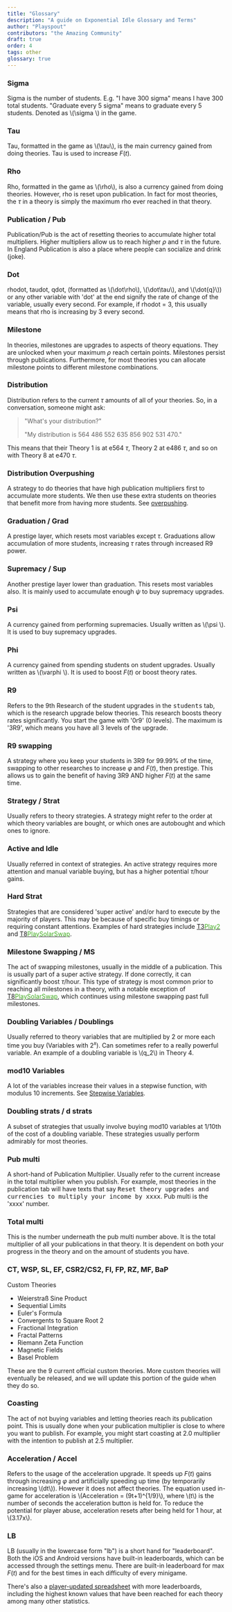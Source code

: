 ```yaml
---
title: "Glossary"
description: "A guide on Exponential Idle Glossary and Terms"
author: "Playspout"
contributors: "the Amazing Community"
draft: true
order: 4
tags: other
glossary: true
---
```


### Sigma

Sigma is the number of students. E.g. "I have 300 sigma" means I have 300 total students. "Graduate every 5 sigma" means to graduate every 5 students. Denoted as \\(\sigma \\) in the game.

### Tau

Tau, formatted in the game as \\(\tau\\), is the main currency gained from doing theories. Tau is used to increase $F(t)$.

### Rho

Rho, formatted in the game as \\(\rho\\), is also a currency gained from doing theories. However, rho is reset upon publication. In fact for most theories, the $\tau$ in a theory is simply the maximum rho ever reached in that theory.

### Publication / Pub

Publication/Pub is the act of resetting theories to accumulate higher total multipliers. Higher multipliers allow us to reach higher $\rho$ and $\tau$ in the future. In England Publication is also a place where people can socialize and drink (joke).

### Dot

rhodot, taudot, qdot, (formatted as \\(\dot\rho\\), \\(\dot\tau\\), and \\(\dot{q}\\)) or any other variable with 'dot' at the end signify the rate of change of the variable, usually every second. For example, if rhodot = 3, this usually means that rho is increasing by 3 every second.

### Milestone

In theories, milestones are upgrades to aspects of theory equations. They are unlocked when your maximum $\rho$ reach certain points. Milestones persist through publications. Furthermore, for most theories you can allocate milestone points to different milestone combinations.

### Distribution

Distribution refers to the current $\tau$ amounts of all of your theories. So, in a conversation, someone might ask:

> "What's your distribution?"
>
> "My distribution is 564 486 552 635 856 902 531 470."

This means that their Theory 1 is at e564 $\tau$, Theory 2 at e486 $\tau$, and so on with Theory 8 at e470 $\tau$.

### Distribution Overpushing

A strategy to do theories that have high publication multipliers first to accumulate more students. We then use these extra students on theories that benefit more from having more students. See [overpushing](/guides/advanced-concepts/distribution-overpushing).

### Graduation / Grad

A prestige layer, which resets most variables except $\tau$. Graduations allow accumulation of more students, increasing $\tau$ rates through increased R9 power.

### Supremacy / Sup

Another prestige layer lower than graduation. This resets most variables also. It is mainly used to accumulate enough $\psi$ to buy supremacy upgrades.

### Psi

A currency gained from performing supremacies. Usually written as \\(\psi \\). It is used to buy supremacy upgrades.

### Phi

A currency gained from spending students on student upgrades. Usually written as \\(\varphi \\). It is used to boost $F(t)$ or boost theory rates.

### R9

Refers to the 9th Research of the student upgrades in the <kbd>students</kbd> tab, which is the research upgrade below theories. This research boosts theory rates significantly. You start the game with '0r9' (0 levels). The maximum is '3R9', which means you have all 3 levels of the upgrade.

### R9 swapping

A strategy where you keep your students in 3R9 for 99.99% of the time, swapping to other researches to increase $\varphi$ and $F(t)$, then prestige. This allows us to gain the benefit of having 3R9 AND higher $F(t)$ at the same time.

### Strategy / Strat

Usually refers to theory strategies. A strategy might refer to the order at which theory variables are bought, or which ones are autobought and which ones to ignore.

### Active and Idle

Usually referred in context of strategies. An active strategy requires more attention and manual variable buying, but has a higher potential $\tau$/hour gains.

### Hard Strat

Strategies that are considered 'super active' and/or hard to execute by the majority of players. This may be because of specific buy timings or requiring constant attentions. Examples of hard strategies include [T3<span style="color:#41AD21">Play2</span>](/guides/theory-strategies/#t3play2) and [T8<span style="color:#41AD21">PlaySolarSwap</span>](/guides/theory-strategies/#t8playsolarswap).

### Milestone Swapping / MS

The act of swapping milestones, usually in the middle of a publication. This is usually part of a super active strategy. If done correctly, it can significantly boost $\tau$/hour. This type of strategy is most common prior to reaching all milestones in a theory, with a notable exception of [T8<span style="color:#41AD21">PlaySolarSwap</span>](/guides/theory-strategies/#t8playsolarswap), which continues using milestone swapping past full milestones.

### Doubling Variables / Doublings

Usually referred to theory variables that are multiplied by 2 or more each time you buy (Variables with $2^x$). Can sometimes refer to a really powerful variable. An example of a doubling variable is \\(q_2\\) in Theory 4.

### mod10 Variables

A lot of the variables increase their values in a stepwise function, with modulus 10 increments. See [Stepwise Variables](/guide-extensions/stepwise-variables/).

### Doubling strats / d strats

A subset of strategies that usually involve buying mod10 variables at 1/10th of the cost of a doubling variable. These strategies usually perform admirably for most theories.

### Pub multi

A short-hand of Publication Multiplier. Usually refer to the current increase in the total multiplier when you publish. For example, most theories in the publication tab will have texts that say <kbd>Reset theory upgrades and currencies to multiply your income by xxxx</kbd>. Pub multi is the 'xxxx' number.

### Total multi

This is the number underneath the pub multi number above. It is the total multiplier of all your publications in that theory. It is dependent on both your progress in the theory and on the amount of students you have.

### CT, WSP, SL, EF, CSR2/CS2, FI, FP, RZ, MF, BaP

Custom Theories

- Weierstraß Sine Product
- Sequential Limits
- Euler's Formula
- Convergents to Square Root 2
- Frac­tional In­teg­ra­tion
- Fractal Patterns
- Riemann Zeta Function
- Mag­netic Fields
- Basel Prob­lem

These are the 9 current official custom theories. More custom theories will eventually be released, and we will update this portion of the guide when they do so.

### Coasting

The act of not buying variables and letting theories reach its publication point. This is usually done when your publication multiplier is close to where you want to publish. For example, you might start coasting at 2.0 multiplier with the intention to publish at 2.5 multiplier.

### Acceleration / Accel

Refers to the usage of the acceleration upgrade. It speeds up $F(t)$ gains through increasing $\varphi$ and artificially speeding up time (by temporarily increasing \\(dt\\)). However it does not affect theories. The equation used in-game for acceleration is \\(Acceleration = (9t+1)^{1/9}\\), where \\(t\\) is the number of seconds the acceleration button is held for. To reduce the potential for player abuse, acceleration resets after being held for 1 hour, at \\(3.17x\\).

### LB

LB (usually in the lowercase form "lb") is a short hand for "leaderboard". Both the iOS and Android versions have built-in leaderboards, which can be accessed through the settings menu. There are built-in leaderboard for max $F(t)$ and for the best times in each difficulty of every minigame.

There's also a [player-updated spreadsheet](https://docs.google.com/spreadsheets/d/1VlHgt1y4GWCDph3zPfsm2foX40NK5aM0IUfZlEgy_ac/edit#gid=0) with more leaderboards, including the highest known values that have been reached for each theory among many other statistics.
